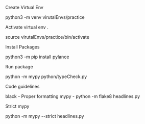 Create Virtual Env

 python3 -m venv virutalEnvs/practice

Activate virtual env .

source virutalEnvs/practice/bin/activate

Install Packages

python3 -m pip install pylance

Run package

python -m mypy python/typeCheck.py

Code guidelines

black - Proper formatting
mypy -
python -m flake8 headlines.py


Strict mypy 

python -m mypy --strict headlines.py
